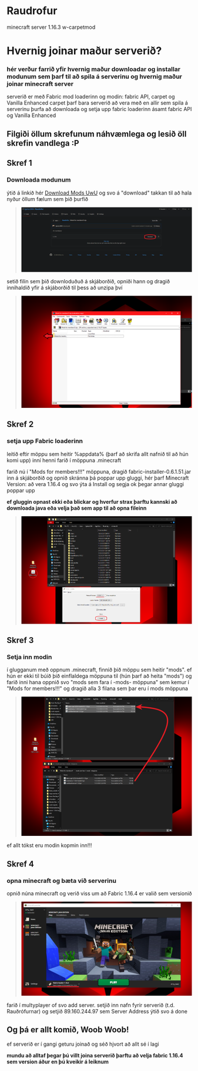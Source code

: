 # Raudrofur
minecraft server 1.16.3 w-carpetmod

# Hvernig joinar maður serverið?
### hér verður farrið yfir hvernig maður downloadar og installar modunum sem þarf til að spila á serverinu og hvernig maður joinar minecraft server

serverið er með Fabric mod loaderinn og modin: fabric API, carpet og Vanilla Enhanced
carpet þarf bara serverið að vera með en allir sem spila á serverinu þurfa að downloada og setja upp fabric loaderinn ásamt fabric API og Vanilla Enhanced

## Filgiði öllum skrefunum náhvæmlega og lesið öll skrefin vandlega :P

## Skref 1
### Downloada modunum
ýtið á linkið hér <a id="raw-url" href="https://github.com/bjartur2004/Raudrofur/blob/main/Mods%20for%20members!!!.zip">Download Mods UwU</a> og svo á "download" takkan til að hala nyður öllum fælum sem þið þurfið
  > ![Download](https://github.com/bjartur2004/Raudrofur/blob/main/wiki/download%20takkin.png)
  
setið filin sem þið downloduðuð á skjáborðið, opniði hann og dragið innihaldið yfir á skjáborðið til þess að unzipa því

  > ![Unzip](https://github.com/bjartur2004/Raudrofur/blob/main/wiki/unzip.png)
  
## Skref 2
### setja upp Fabric loaderinn
leitið eftir möppu sem heitir %appdata% (þarf að skrifa allt nafnið til að hún komi upp)
inní henni farið í möppuna .minecraft 

farið nú í "Mods for members!!!" möppuna, dragið fabric-installer-0.6.1.51.jar inn á skjáborðið og opnið skránna
þá poppar upp gluggi, hér þarf Minecraft Version: að vera 1.16.4 og svo ýta á Install
og segja ok þegar annar gluggi poppar upp

**ef gluggin opnast ekki eða blickar og hverfur strax þarftu kannski að downloada java eða velja það sem app til að opna fileinn**
  > ![innstall](https://github.com/bjartur2004/Raudrofur/blob/main/wiki/install%20fabric.png)


## Skref 3
### Setja inn modin
í glugganum með oppnum .minecraft, finnið þið möppu sem heitir "mods". ef hún er ekki til búið þið einflaldega möppuna til (hún þarf að heita "mods") og farið inni hana
oppnið svo "mods sem fara í -mods- möppuna" sem kemur í "Mods for members!!!" og dragið alla 3 filana sem þar eru í mods möppuna

  > ![dragover](https://github.com/bjartur2004/Raudrofur/blob/main/wiki/dragayfir.png)
  
ef allt tókst eru modin kopmin inn!!!

## Skref 4
### opna minecraft og bæta við serverinu
opnið núna minecraft og verið viss um að Fabric 1.16.4 er valið sem versionið 

  > ![open](https://github.com/bjartur2004/Raudrofur/blob/main/wiki/opna.png)
  
farið í multyplayer of svo add server. setjið inn nafn fyrir serverið (t.d. Rauðrófurnar) og setjið 89.160.244.97 sem Server Address
ýtið svo á done


## Og þá er allt komið, Woob Woob!
ef serverið er í gangi geturu joinað og séð hjvort að allt sé í lagi

**mundu að alltaf þegar þú villt joina serverið þarftu að velja fabric 1.16.4 sem version áður en þú kveikir á leiknum**
